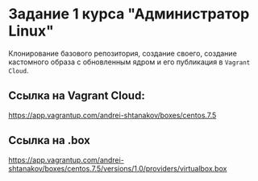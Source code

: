 # Задание 1 курса "Администратор Linux"

Клонирование базового репозитория, создание своего, создание кастомного образа с обновленным ядром и его публикация в `Vagrant Cloud`.

## Ссылка на Vagrant Cloud:

https://app.vagrantup.com/andrei-shtanakov/boxes/centos.7.5

## Ссылка на .box 

https://app.vagrantup.com/andrei-shtanakov/boxes/centos.7.5/versions/1.0/providers/virtualbox.box




